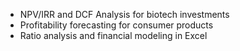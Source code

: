 - NPV/IRR and DCF Analysis for biotech investments
- Profitability forecasting for consumer products
- Ratio analysis and financial modeling in Excel
